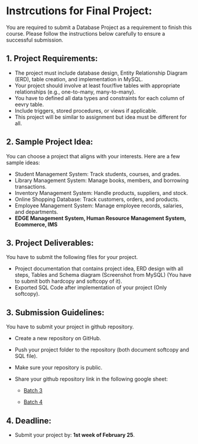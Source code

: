 # Instrcutions for Final Project:

You are required to submit a Database Project as a requirement to finish this course. Please follow the instructions below carefully to ensure a successful submission.

## 1. Project Requirements:

- The project must include database design, Entity Relationship Diagram (ERD), table creation, and implementation in MySQL.
- Your project should involve at least four/five tables with appropriate relationships (e.g., one-to-many, many-to-many).
- You have to defined all data types and constraints for each column of eevry table.
- Include triggers, stored procedures, or views if applicable.
- This project will be similar to assignment but idea must be different for all.

## 2. Sample Project Idea:
You can choose a project that aligns with your interests. Here are a few sample ideas:

- Student Management System: Track students, courses, and grades.
- Library Management System: Manage books, members, and borrowing transactions.
- Inventory Management System: Handle products, suppliers, and stock.
- Online Shopping Database: Track customers, orders, and products.
- Employee Management System: Manage employee records, salaries, and departments.
- **EDGE Management System, Human Resource Management System, Ecommerce, IMS**

## 3. Project Deliverables:
You have to submit the following files for your project.
- Project documentation that contains project idea, ERD design with all steps, Tables and Schema diagram (Screenshot from MySQL) (You have to submit both hardcopy and softcopy of it).
- Exported SQL Code after implementation of your project (Only softcopy).

## 3. Submission Guidelines:
You have to submit your project in github repository.
- Create a new repository on GitHub.
- Push your project folder to the repository (both document softcopy and SQL file).
- Make sure your repository is public.
- Share your github repository link in the following google sheet:

    - [Batch 3](https://docs.google.com/spreadsheets/d/1NhPoEIePtcU5scqDhYQhn1AcoYK3q8_O7-MjVYGzs24/edit?gid=1730725819#gid=1730725819)

    - [Batch 4](https://docs.google.com/spreadsheets/d/1m91vQ4A4TPV4S4Clw8UmJghH8Bz55m3ewXVfs4wJfXE/edit?gid=1730725819#gid=1730725819)



## 4. Deadline: 
- Submit your project by: **1st week of February 25**.